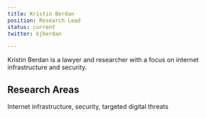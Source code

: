 ```yaml
---
title: Kristin Berdan
position: Research Lead
status: current
twitter: kjberdan

---
```

Kristin Berdan is a lawyer and researcher with a focus on internet infrastructure and security. 

## Research Areas 
Internet infrastructure, security, targeted digital threats

